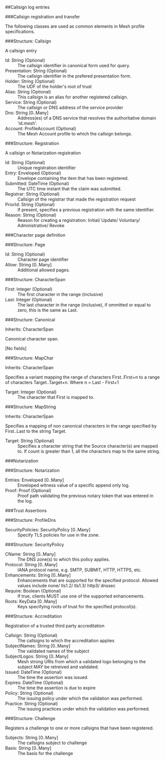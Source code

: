 ﻿

##Callsign log entries

###Callsign registration and transfer

The following classes are used as common elements in
Mesh profile specifications.

###Structure: Callsign

A callsign entry

<dl>
<dt>Id: String (Optional)
<dd>The callsign identifier in canonical form used for query.
<dt>Presentation: String (Optional)
<dd>The callsign identifier in the prefered presentation form.
<dt>Holder: String (Optional)
<dd>The UDF of the holder's root of trust
<dt>Alias: String (Optional)
<dd>This callsign is an alias for another registered callsign.
<dt>Service: String (Optional)
<dd>The callsign or DNS address of the service provider
<dt>Dns: String [0..Many]
<dd>Address(es) of a DNS service that resolves the authoritative domain 
'id.mesh'.
<dt>Account: ProfileAccount (Optional)
<dd>The Mesh Account profile to which the callsign belongs.
</dl>
###Structure: Registration

A callsign or Notarization registration

<dl>
<dt>Id: String (Optional)
<dd>Unique registration identifier
<dt>Entry: Enveloped<CallsignEntry> (Optional)
<dd>Envelope containing the item that has been registered.
<dt>Submitted: DateTime (Optional)
<dd>The UTC time instant that the claim was submitted.
<dt>Registrar: String (Optional)
<dd>Callsign of the registrar that made the registration request
<dt>PriorId: String (Optional)
<dd>If present, specifies a previous registration with the same identifier.
<dt>Reason: String (Optional)
<dd>Reason for creating a registration:
Initial/ Update/ Voluntary/ Administrative/ Revoke
</dl>
###Character page definition

###Structure: Page

<dl>
<dt>Id: String (Optional)
<dd>Character page identifier
<dt>Allow: String [0..Many]
<dd>Additional allowed pages.
</dl>
###Structure: CharacterSpan

<dl>
<dt>First: Integer (Optional)
<dd>The first character in the range (inclusive)
<dt>Last: Integer (Optional)
<dd>The last character in the range (inclusive), if ommitted or
equal to zero, this is the same as Last.
</dl>
###Structure: Canonical

<dl>
<dt>Inherits:  CharacterSpan
</dl>

Canonical character span.

[No fields]

###Structure: MapChar

<dl>
<dt>Inherits:  CharacterSpan
</dl>

Specifies a variant mapping the range of characters First..First+n to
a range of characters Target..Target+n. Where n = Last - First+1

<dl>
<dt>Target: Integer (Optional)
<dd>The character that First is mapped to.
</dl>
###Structure: MapString

<dl>
<dt>Inherits:  CharacterSpan
</dl>

Specifies a mapping of non canonical characters in the range specified by 
First..Last to the string Target.

<dl>
<dt>Target: String (Optional)
<dd>Specifies a character string that the Source character(s) are mapped to.
If count is greater than 1, all the characters map to the same string.
</dl>
###Notarization

###Structure: Notarization

<dl>
<dt>Entries: Enveloped<Witness> [0..Many]
<dd>Enveloped witness value of a specific append only log.
<dt>Proof: Proof (Optional)
<dd>Proof path validating the previous notary token that was entered in the
log.
</dl>
###Trust Assertions

###Structure: ProfileDns



<dl>
<dt>SecurityPolicies: SecurityPolicy [0..Many]
<dd>Specify TLS policies for use in the zone.
</dl>
###Structure: SecurityPolicy

<dl>
<dt>CName: String [0..Many]
<dd>The DNS zone(s) to which this policy applies.
<dt>Protocol: String [0..Many]
<dd>IANA protocol name, e.g. SMTP, SUBMIT, HTTP, HTTPS, etc.		
<dt>Enhancements: String [0..Many]
<dd>Enhancements that are supported for the specified protocol. 
Allowed values include none/ tls1.2/ tls1.3/ http3/ dnssec
<dt>Require: Boolean (Optional)
<dd>If true, clients MUST use one of the supported enhancements.		
<dt>Roots: KeyData [0..Many]
<dd>Keys specifying roots of trust for the specified protocol(s).
</dl>
###Structure: Accreditation

Registration of a trusted third party accreditation

<dl>
<dt>Callsign: String (Optional)
<dd>The callsigns to which the accreditation applies
<dt>SubjectNames: String [0..Many]
<dd>The validated names of the subject
<dt>SubjectLogos: String [0..Many]
<dd>Mesh strong URIs from which a validated logo belonging to the 
subject MAY be retreived and validated.
<dt>Issued: DateTime (Optional)
<dd>The time the assertion was issued.
<dt>Expires: DateTime (Optional)
<dd>The time the assertion is due to expire
<dt>Policy: String (Optional)
<dd>The issuing policy under which the validation was performed.
<dt>Practice: String (Optional)
<dd>The issuing practices under which the validation was performed.
</dl>
###Structure: Challenge

Registers a challenge to one or more callsigns that have been registered.

<dl>
<dt>Subjects: String [0..Many]
<dd>The callsigns subject to challenge
<dt>Basis: String [0..Many]
<dd>The basis for the challenge
</dl>
